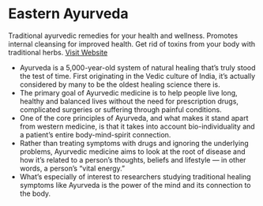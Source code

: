 # Eastern Ayurveda

Traditional ayurvedic remedies for your health and wellness. Promotes internal cleansing for improved health. Get rid of toxins from your body with traditional herbs. [Visit Website](https://eastern-ayurveda.web.app/ "Eastern Ayurveda")

- Ayurveda is a 5,000-year-old system of natural healing that’s truly stood the test of time. First originating in the Vedic culture of India, it’s actually considered by many to be the oldest healing science there is.
- The primary goal of Ayurvedic medicine is to help people live long, healthy and balanced lives without the need for prescription drugs, complicated surgeries or suffering through painful conditions.
- One of the core principles of Ayurveda, and what makes it stand apart from western medicine, is that it takes into account bio-individuality and a patient’s entire body-mind-spirit connection. 
- Rather than treating symptoms with drugs and ignoring the underlying problems, Ayurvedic medicine aims to look at the root of disease and how it’s related to a person’s thoughts, beliefs and lifestyle — in other words, a person’s “vital energy.”
- What’s especially of interest to researchers studying traditional healing symptoms like Ayurveda is the power of the mind and its connection to the body.